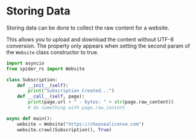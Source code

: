 # Storing Data

Storing data can be done to collect the raw content for a website.

This allows you to upload and download the content without UTF-8 conversion. The property only appears when
setting the second param of the `Website` class constructor to true.

```py
import asyncio
from spider_rs import Website

class Subscription:
    def __init__(self):
        print("Subscription Created...")
    def __call__(self, page):
        print(page.url + " - bytes: " + str(page.raw_content))
        # do something with page.raw_content

async def main():
    website = Website("https://choosealicense.com")
    website.crawl(Subscription(), True)
```
